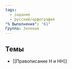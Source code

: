```yaml
---
tags:
  - задание
  - русский/орфография
"% Выполнения": "61"
Группа: Зеленая
---
```

## Темы
- [[Правописание Н и НН]]